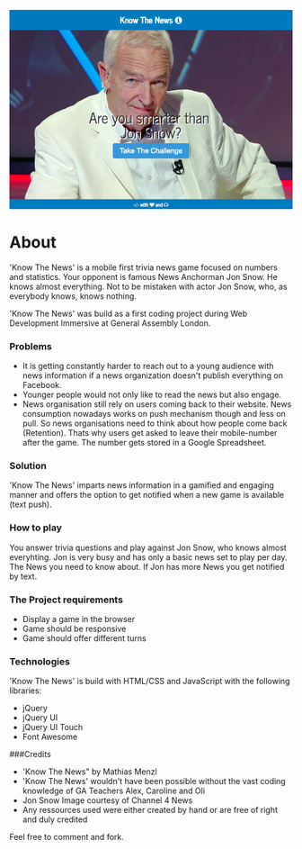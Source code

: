 
![alt text](images/readme.png "Know The News")

# About

'Know The News' is a mobile first trivia news game focused on numbers and statistics. Your opponent is famous News Anchorman Jon Snow. He knows almost everything. Not to be mistaken with actor Jon Snow, who, as everybody knows, knows nothing.  

'Know The News' was build as a first coding project during Web Development Immersive at General Assembly London.

### Problems
+ It is getting constantly harder to reach out to a young audience with news information if a news organization doesn't publish everything on Facebook. 
+ Younger people would not only like to read the news but also engage. 
+ News organisation still rely on users coming back to their website. News consumption nowadays works on push mechanism though and less on pull. So news organisations need to think about how people come back (Retention). Thats why users get asked to leave their mobile-number after the game. The number gets stored in a Google Spreadsheet.

### Solution
'Know The News' imparts news information in a gamified and engaging manner and offers the option to get notified when a new game is available (text push).

### How to play

You answer trivia questions and play against Jon Snow, who knows almost everyhting. Jon is very busy and has only a basic news set to play per day. The News you need to know about. If Jon has more News you get notified by text. 

### The Project requirements

+ Display a game in the browser
+ Game should be responsive
+ Game should offer different turns 

### Technologies

'Know The News' is build with HTML/CSS and JavaScript with the following libraries:

+ jQuery
+ jQuery UI
+ jQuery UI Touch
+ Font Awesome


###Credits

+ 'Know The News" by Mathias Menzl 
+ 'Know The News' wouldn't have been possible without the vast coding knowledge of GA Teachers Alex, Caroline and Oli
+ Jon Snow Image courtesy of Channel 4 News
+ Any ressources used were either created by hand or are free of right and duly credited

Feel free to comment and fork.

